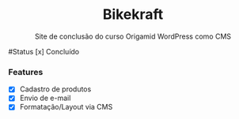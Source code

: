 <h1 align="center">Bikekraft</h1>
<p align="center">Site de conclusão do curso Origamid WordPress como CMS</p>

#Status
[x] Concluído

### Features
- [x] Cadastro de produtos
- [x] Envio de e-mail
- [x] Formatação/Layout via CMS